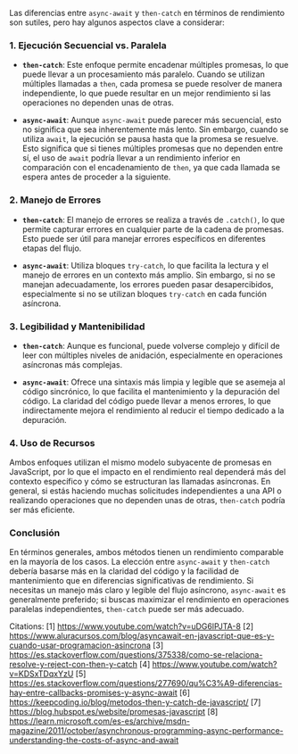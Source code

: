 Las diferencias entre `async-await` y `then-catch` en términos de rendimiento son sutiles, pero hay algunos aspectos clave a considerar:

### 1. **Ejecución Secuencial vs. Paralela**

- **`then-catch`**: Este enfoque permite encadenar múltiples promesas, lo que puede llevar a un procesamiento más paralelo. Cuando se utilizan múltiples llamadas a `then`, cada promesa se puede resolver de manera independiente, lo que puede resultar en un mejor rendimiento si las operaciones no dependen unas de otras.

- **`async-await`**: Aunque `async-await` puede parecer más secuencial, esto no significa que sea inherentemente más lento. Sin embargo, cuando se utiliza `await`, la ejecución se pausa hasta que la promesa se resuelve. Esto significa que si tienes múltiples promesas que no dependen entre sí, el uso de `await` podría llevar a un rendimiento inferior en comparación con el encadenamiento de `then`, ya que cada llamada se espera antes de proceder a la siguiente.

### 2. **Manejo de Errores**

- **`then-catch`**: El manejo de errores se realiza a través de `.catch()`, lo que permite capturar errores en cualquier parte de la cadena de promesas. Esto puede ser útil para manejar errores específicos en diferentes etapas del flujo.

- **`async-await`**: Utiliza bloques `try-catch`, lo que facilita la lectura y el manejo de errores en un contexto más amplio. Sin embargo, si no se manejan adecuadamente, los errores pueden pasar desapercibidos, especialmente si no se utilizan bloques `try-catch` en cada función asíncrona.

### 3. **Legibilidad y Mantenibilidad**

- **`then-catch`**: Aunque es funcional, puede volverse complejo y difícil de leer con múltiples niveles de anidación, especialmente en operaciones asíncronas más complejas.

- **`async-await`**: Ofrece una sintaxis más limpia y legible que se asemeja al código sincrónico, lo que facilita el mantenimiento y la depuración del código. La claridad del código puede llevar a menos errores, lo que indirectamente mejora el rendimiento al reducir el tiempo dedicado a la depuración.

### 4. **Uso de Recursos**

Ambos enfoques utilizan el mismo modelo subyacente de promesas en JavaScript, por lo que el impacto en el rendimiento real dependerá más del contexto específico y cómo se estructuran las llamadas asíncronas. En general, si estás haciendo muchas solicitudes independientes a una API o realizando operaciones que no dependen unas de otras, `then-catch` podría ser más eficiente.

### Conclusión

En términos generales, ambos métodos tienen un rendimiento comparable en la mayoría de los casos. La elección entre `async-await` y `then-catch` debería basarse más en la claridad del código y la facilidad de mantenimiento que en diferencias significativas de rendimiento. Si necesitas un manejo más claro y legible del flujo asíncrono, `async-await` es generalmente preferido; si buscas maximizar el rendimiento en operaciones paralelas independientes, `then-catch` puede ser más adecuado.

Citations:
[1] https://www.youtube.com/watch?v=uDG6lPJTA-8
[2] https://www.aluracursos.com/blog/asyncawait-en-javascript-que-es-y-cuando-usar-programacion-asincrona
[3] https://es.stackoverflow.com/questions/375338/como-se-relaciona-resolve-y-reject-con-then-y-catch
[4] https://www.youtube.com/watch?v=KDSxTDqxYzU
[5] https://es.stackoverflow.com/questions/277690/qu%C3%A9-diferencias-hay-entre-callbacks-promises-y-async-await
[6] https://keepcoding.io/blog/metodos-then-y-catch-de-javascript/
[7] https://blog.hubspot.es/website/promesas-javascript
[8] https://learn.microsoft.com/es-es/archive/msdn-magazine/2011/october/asynchronous-programming-async-performance-understanding-the-costs-of-async-and-await